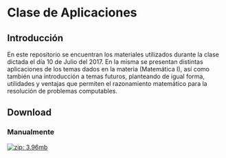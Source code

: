 # Clase de Aplicaciones

## Introducción
En este repositorio se encuentran los materiales utilizados durante la clase dictada el día 10 de Julio del 2017. En la misma se presentan distintas aplicaciones de los temas dados en la materia (Matemática I), así como también una introducción a temas futuros, planteando de igual forma, utilidades y ventajas que permiten el razonamiento matemático para la resolución de problemas computables.


## Download
### Manualmente
  [![zip: 3.96mb](https://img.shields.io/badge/zip-3.96%20mb-red.svg)](https://github.com/ulises-jeremias/clase-de-aplicaciones/archive/master.zip)
